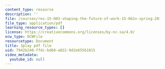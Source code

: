 ```yaml
---
content_type: resource
description: ''
file: /courses/res-15-003-shaping-the-future-of-work-15-662x-spring-2016/7942b240ffdcbd68a0229d2e65561015_RKjvoLeojfk.pdf
file_type: application/pdf
learning_resource_types: []
license: https://creativecommons.org/licenses/by-nc-sa/4.0/
ocw_type: OCWFile
resourcetype: Document
title: 3play pdf file
uid: 7942b240-ffdc-bd68-a022-9d2e65561015
video_metadata:
  youtube_id: null
---
```

